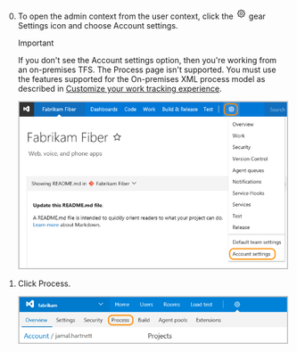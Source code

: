 
0. To open the admin context from the user context, click the ![](../_img/icons/gear_icon.png) gear Settings icon and choose Account settings.
 
	>[!IMPORTANT]  
	>If you don't see the Account settings option, then you're working from an on-premises TFS. The Process page isn't supported. You must use the features supported for the On-premises XML process model as described in [Customize your work tracking experience](../customize/customize-work.md).
	
	<img src="../process/_img/manage-process-open-account-settings.png" alt="Default Collection Overview, Projects reference processes" style="border: 2px solid #C3C3C3;" /> 

0. Click Process.   

	<img src="../_shared/_img/web-portal-admin-process-hub-new-nav.png" alt="Web portal, Account menu, Turn on new navigation selection" style="border: 2px solid #C3C3C3;" />  

<!---
<ol>
<li>
<p>To start, open the Process hub within the admin context. The steps differ depending on which navigation experience you are using.</p>
 
<div style="background-color: #f2f0ee;padding-top:10px;padding-bottom:10px;">

<ul class="nav nav-pills" style="padding-right:15px;padding-left:15px;padding-bottom:5px;vertical-align:top;font-size:18px;">
<li style="float:left;" data-toggle="collapse" data-target="#open-admin">Open the Process page in the admin context</li>
<li style="float: right;"><a style="max-width: 374px;min-width: 120px;vertical-align: top;background-color:#AEAEAE;margin: 0px 0px 0px 8px;min-width:90px;color: #fff;border: solid 2px #AEAEAE;border-radius: 0;padding: 2px 6px 0px 6px;outline-style:none;height:32px;font-size:14px;font-weight:400" data-toggle="pill" href="#old-nav">Old navigation</a></li>
<li class="active" style="float: right"><a style="max-width: 374px;min-width: 120px;vertical-align: top;background-color:#007acc;margin: 0px 0px 0px 0px;min-width:90px;color: #fff;border: solid 2px #007acc;border-radius: 0;padding: 2px 6px 0px 6px;outline-style:none;height:32px;font-size:14px;font-weight:400" data-toggle="pill" href="#new-nav">New navigation enabled</a></li>

</ul>
 
<div id="open-admin" class="tab-content collapse in fade" style="background-color: #ffffff;margin-left:5px;margin-right:5px;padding: 5px 5px 5px 5px;">

<div id="old-nav" class="tab-pane fade"> 

<p>To open the admin context from the user context, click the ![](../_img/icons/gear_icon.png) gear Settings icon.</p> 

![Open admin context](../process/_img/team-services-open-admin-context.png) 

<p>Click the account name to open the collection-level settings, and then open the Process tab. </p> 
 
![Web portal admin settings links](../_shared/_img/web-portal-admin-process-hub-old-nav.png)



</div>

<div id="new-nav" class="tab-pane fade in active"> 

<blockquote>**Tip**:  To enable or disable the new navigation experience, open your user account menu. For more information, see [Work in the web portal, Admin context](../../connect/work-web-portal.md#admin-context).  </blockquote>

<p>Choose the Account settings option from the project/team menu.</p>

<img src="../../connect/_img/web-portal-open-account-settings-new-nav.png" alt="Web portal, new nav, open account settings" style="border: 2px solid #C3C3C3;" />

<p>Click Process. </p> 

<img src="../_shared/_img/web-portal-admin-process-hub-new-nav.png" alt="Web portal, Account menu, Turn on new navigation selection" style="border: 2px solid #C3C3C3;" />  

</div>

</div>
</div> 

<li><p>You'll see the three default system processes. The lock icon indicates that you're not able to customize these processes.</p> 

<img src="../process/_img/manage-process-default-collection-processes-up1.png" alt="Process tab" style="border: 2px solid #C3C3C3;" />  

</li>
</ol> 

-->